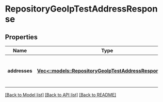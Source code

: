 # RepositoryGeoIpTestAddressResponse

## Properties
Name | Type | Description | Notes
------------ | ------------- | ------------- | -------------
**addresses** | [**Vec<::models::RepositoryGeoIpTestAddressResponseDict>**](RepositoryGeoIpTestAddressResponseDict.md) | The IP address test results ordered by allowed | [default to null]

[[Back to Model list]](../README.md#documentation-for-models) [[Back to API list]](../README.md#documentation-for-api-endpoints) [[Back to README]](../README.md)


